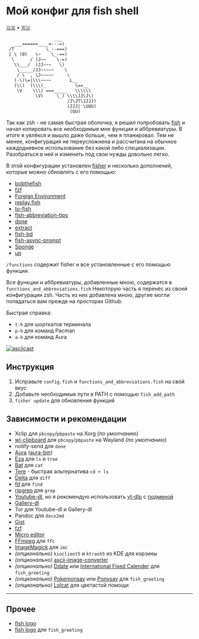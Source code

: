 # Мой конфиг для fish shell
[🇬🇧](https://github.com/Omega9/fish/blob/main/README.md) • [🇷🇺](https://github.com/Omega9/fish/blob/main/README.ru.md)

```
                  ___
   ___======____=---=)
 /T            \_--===)
 [ \ (0)   \~    \_-==)
  \      / )J~~    \-=)
   \\___/  )JJ~~~   \)
    \_____/JJ~~~~~    \
    / \  , \J~~~~~     \
   (-\)\=|\\\~~~~       L__
   (\\)  (\\\)_           \==__
    \V    \\\) ===_____   \\\\\\
           \V)     \_) \\\\JJ\J\)
                       /J\JT\JJJJ)
                       (JJJ| \UUU)
                        (UU)
```

Так как zsh - не самая быстрая оболочка, я решил попробовать [fish](https://fishshell.com/) и начал копировать все необходимые мне функции и аббревиатуры. В итоге я увлёкся и вышло даже больше, чем я планировал.
Тем не менее, конфигурация не переусложнена и рассчитана на обычное каждодневное использование без какой либо специализации. Разобраться в ней и изменить под свои нужды довольно легко.

В этой конфигурации установлен [fisher](https://github.com/jorgebucaran/fisher) и несколько дополнений, которые можно обновлять с его помощью:
- [bobthefish](https://github.com/oh-my-fish/theme-bobthefish)
- [fzf](https://github.com/jethrokuan/fzf)
- [Foreign Environment](https://github.com/oh-my-fish/plugin-foreign-env)
- [replay.fish](https://github.com/jorgebucaran/replay.fish)
- [to-fish](https://github.com/joehillen/to-fish)
- [fish-abbreviation-tips](https://github.com/gazorby/fish-abbreviation-tips)
- [done](https://github.com/franciscolourenco/done)
- [extract](https://github.com/oh-my-fish/plugin-extract)
- [fish-bd](https://github.com/0rax/fish-bd)
- [fish-async-prompt](https://github.com/acomagu/fish-async-prompt)
- [Sponge](https://github.com/meaningful-ooo/sponge)
- [up](https://github.com/shannonmoeller/up)

`/functions` содержит fisher и все установленные с его помощью функции.

Все функции и аббревиатуры, добавленные мною, содержатся в `functions_and_abbreviations.fish`
Некоторую часть я перенёс из своей конфигурации zsh. Часть из них добавлена мною, другие могли попадаться вам прежде на просторах Github.

Быстрая справка:
- `t-h` для шорткатов терминала
- `p-h` для команд Pacman
- `a-h` для команд Aura

[![asciicast](https://asciinema.org/a/434291.svg)](https://asciinema.org/a/434291)

## Инструкция
1. Исправьте `config.fish` и `functions_and_abbreviations.fish` на свой вкус
2. Добавьте необходимые пути в PATH с помощью `fish_add_path`
3. `fisher update` для обновления функций

## Зависимости и рекомендации
- Xclip для `pbcopy`/`pbpaste` на Xorg *(по умолчанию)*
- [wl-clipboard](https://github.com/bugaevc/wl-clipboard) для `pbcopy`/`pbpaste` на Wayland *(по умолчанию)*
- notify-send для `done`
- [Aura](https://fosskers.github.io/aura/) ([aura-bin](https://aur.archlinux.org/packages/aura-bin/))
- [Eza](https://eza.rocks) для `ls` и `tree`
- [Bat](https://github.com/sharkdp/bat) для `cat`
- [Tere](https://github.com/mgunyho/tere) - быстрая альтернатива `cd + ls`
- [Delta](https://github.com/dandavison/delta) для `diff`
- [fd](https://github.com/sharkdp/fd) для `find`
- [ripgrep](https://github.com/BurntSushi/ripgrep) для `grep`
- [Youtube-dl](https://youtube-dl.org/), но я рекомендую использовать [yt-dlp](https://github.com/yt-dlp/yt-dlp) с [подменой](https://aur.archlinux.org/packages/yt-dlp-drop-in)
- [Gallery-dl](https://github.com/mikf/gallery-dl)
- Tor для Youtube-dl и Gallery-dl
- Pandoc для `docx2md`
- [Gist](https://github.com/defunkt/gist)
- [fzf](https://github.com/junegunn/fzf)
- [Micro editor](https://micro-editor.github.io/)
- [FFmpeg](https://ffmpeg.org) для `ffc`
- [ImageMagick](https://imagemagick.org) для `imc`
- *(опционально)* `kioclient5` и `ktrash5` из KDE для корзины
- *(опционально)* [ascii-image-converter](https://github.com/TheZoraiz/ascii-image-converter)
- *(опционально)* [Ddate](https://en.wikipedia.org/wiki/Discordian_calendar) или [International Fixed Calender](https://github.com/gauravnumber/ifc-cli) для `fish_greeting`
- *(опционально)* [Pokemonsay](https://github.com/HRKings/pokemonsay-newgenerations.git) или [Ponysay](https://erkin.party/ponysay/) для `fish_greeting`
- *(опционально)* [Lolcat](https://github.com/busyloop/lolcat) для цветастой помощи

* * *
## Прочее
- [fish logo](https://github.com/fish-shell/fish-shell/issues/114)
- [fish logo](https://github.com/laughedelic/fish_logo) для `fish_greeting`
